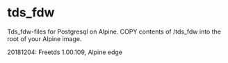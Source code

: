 # tds_fdw
Tds_fdw-files for Postgresql on Alpine. COPY contents of /tds_fdw into the root of your Alpine image.

20181204: Freetds 1.00.109, Alpine edge
